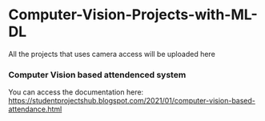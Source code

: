 # Computer-Vision-Projects-with-ML-DL
All the projects that uses camera access will be uploaded here

### Computer Vision based attendenced system                                                                                                                                            
You can access the documentation here: https://studentprojectshub.blogspot.com/2021/01/computer-vision-based-attendance.html                                                             
